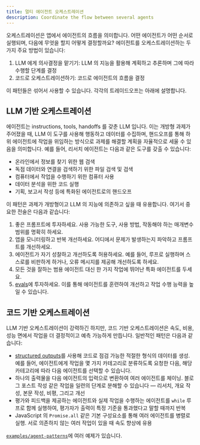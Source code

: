 ```yaml
---
title: 멀티 에이전트 오케스트레이션
description: Coordinate the flow between several agents
---
```


오케스트레이션은 앱에서 에이전트의 흐름을 의미합니다. 어떤 에이전트가 어떤 순서로 실행되며, 다음에 무엇을 할지 어떻게 결정할까요? 에이전트를 오케스트레이션하는 두 가지 주요 방법이 있습니다:

1. LLM 에게 의사결정을 맡기기: LLM 의 지능을 활용해 계획하고 추론하며 그에 따라 수행할 단계를 결정
2. 코드로 오케스트레이션하기: 코드로 에이전트의 흐름을 결정

이 패턴들은 섞어서 사용할 수 있습니다. 각각의 트레이드오프는 아래에 설명합니다.

## LLM 기반 오케스트레이션

에이전트는 instructions, tools, handoffs 를 갖춘 LLM 입니다. 이는 개방형 과제가 주어졌을 때, LLM 이 도구를 사용해 행동하고 데이터를 수집하며, 핸드오프를 통해 하위 에이전트에 작업을 위임하는 방식으로 과제를 해결할 계획을 자율적으로 세울 수 있음을 의미합니다. 예를 들어, 리서치 에이전트는 다음과 같은 도구를 갖출 수 있습니다:

- 온라인에서 정보를 찾기 위한 웹 검색
- 독점 데이터와 연결을 검색하기 위한 파일 검색 및 검색
- 컴퓨터에서 작업을 수행하기 위한 컴퓨터 사용
- 데이터 분석을 위한 코드 실행
- 기획, 보고서 작성 등에 특화된 에이전트로의 핸드오프

이 패턴은 과제가 개방형이고 LLM 의 지능에 의존하고 싶을 때 유용합니다. 여기서 중요한 전술은 다음과 같습니다:

1. 좋은 프롬프트에 투자하세요. 사용 가능한 도구, 사용 방법, 작동해야 하는 매개변수 범위를 명확히 하세요.
2. 앱을 모니터링하고 반복 개선하세요. 어디에서 문제가 발생하는지 파악하고 프롬프트를 개선하세요.
3. 에이전트가 자기 성찰하고 개선하도록 허용하세요. 예를 들어, 루프로 실행하며 스스로를 비판하게 하거나, 오류 메시지를 제공해 개선하도록 하세요.
4. 모든 것을 잘하는 범용 에이전트 대신 한 가지 작업에 뛰어난 특화 에이전트를 두세요.
5. [evals](https://platform.openai.com/docs/guides/evals)에 투자하세요. 이를 통해 에이전트를 훈련하여 개선하고 작업 수행 능력을 높일 수 있습니다.

## 코드 기반 오케스트레이션

LLM 기반 오케스트레이션이 강력하긴 하지만, 코드 기반 오케스트레이션은 속도, 비용, 성능 면에서 작업을 더 결정적이고 예측 가능하게 만듭니다. 일반적인 패턴은 다음과 같습니다:

- [structured outputs](https://platform.openai.com/docs/guides/structured-outputs)를 사용해 코드로 점검 가능한 적절한 형식의 데이터를 생성. 예를 들어, 에이전트에게 작업을 몇 가지 카테고리로 분류하도록 요청한 다음, 해당 카테고리에 따라 다음 에이전트를 선택할 수 있습니다.
- 하나의 출력물을 다음 에이전트의 입력으로 변환하여 여러 에이전트를 체이닝. 블로그 포스트 작성 같은 작업을 일련의 단계로 분해할 수 있습니다 — 리서치, 개요 작성, 본문 작성, 비평, 그리고 개선
- 평가와 피드백을 제공하는 에이전트와 실제 작업을 수행하는 에이전트를 `while` 루프로 함께 실행하여, 평가자가 출력이 특정 기준을 통과했다고 말할 때까지 반복
- JavaScript 의 `Promise.all` 같은 기본 구성요소를 통해 여러 에이전트를 병렬로 실행. 서로 의존하지 않는 여러 작업이 있을 때 속도 향상에 유용

[`examples/agent-patterns`](https://github.com/openai/openai-agents-js/tree/main/examples/agent-patterns)에 여러 예제가 있습니다.
